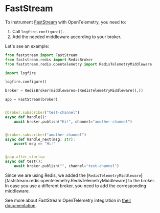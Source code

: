 # FastStream

To instrument [FastStream][faststream] with OpenTelemetry, you need to:

1. Call `logfire.configure()`.
2. Add the needed middleware according to your broker.

Let's see an example:

```python title="main.py"
from faststream import FastStream
from faststream.redis import RedisBroker
from faststream.redis.opentelemetry import RedisTelemetryMiddleware

import logfire

logfire.configure()

broker = RedisBroker(middlewares=(RedisTelemetryMiddleware(),))

app = FastStream(broker)


@broker.subscriber("test-channel")
async def handle():
    await broker.publish("Hi!", channel="another-channel")


@broker.subscriber("another-channel")
async def handle_next(msg: str):
    assert msg == "Hi!"


@app.after_startup
async def test():
    await broker.publish("", channel="test-channel")
```

Since we are using Redis, we added the [`RedisTelemetryMiddleware`][faststream.redis.opentelemetry.RedisTelemetryMiddleware]
to the broker. In case you use a different broker, you need to add the corresponding middleware.

See more about FastStream OpenTelemetry integration in [their documentation][faststream-otel].

[faststream]: https://faststream.airt.ai/latest/
[faststream-otel]: https://faststream.airt.ai/latest/getting-started/opentelemetry/#faststream-tracing
